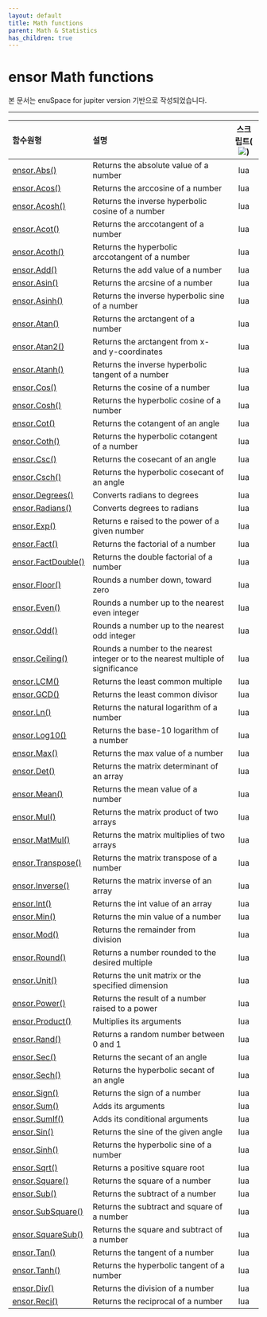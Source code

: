 ```yaml
---
layout: default
title: Math functions
parent: Math & Statistics
has_children: true
---
```


# ensor Math functions

본 문서는 enuSpace for jupiter version 기반으로 작성되었습니다.

---

| 함수원형 | 설명 | 스크립트\(![](/assets/lua.png)\) |
| :--- | :--- | :---: |
| [ ensor.Abs\(\)](./enusmathfunc_abs.md) | Returns the absolute value of a number | lua |
| [ ensor.Acos\(\)](./enusmathfunc_acos.md) | Returns the arccosine of a number | lua |
| [ ensor.Acosh\(\)](./enusmathfunc_acosh.md) | Returns the inverse hyperbolic cosine of a number | lua |
| [ ensor.Acot\(\)](./enusmathfunc_acot.md) | Returns the arccotangent of a number | lua |
| [ ensor.Acoth\(\)](./enusmathfunc_acoth.md) | Returns the hyperbolic arccotangent of a number | lua |
| [ ensor.Add\(\)](./enusmathfunc_add.md) | Returns the add value of a number | lua |
| [ ensor.Asin\(\)](./enusmathfunc_asin.md) | Returns the arcsine of a number | lua |
| [ ensor.Asinh\(\)](./enusmathfunc_asinh.md) | Returns the inverse hyperbolic sine of a number | lua |
| [ ensor.Atan\(\)](./enusmathfunc_atan.md) | Returns the arctangent of a number | lua |
| [ ensor.Atan2\(\)](./enusmathfunc_atan2.md) | Returns the arctangent from x- and y-coordinates | lua |
| [ ensor.Atanh\(\)](./enusmathfunc_atanh.md) | Returns the inverse hyperbolic tangent of a number | lua |
| [ ensor.Cos\(\)](./enusmathfunc_cos.md) | Returns the cosine of a number | lua |
| [ ensor.Cosh\(\)](./enusmathfunc_cosh.md) | Returns the hyperbolic cosine of a number | lua |
| [ ensor.Cot\(\)](./enusmathfunc_cot.md) | Returns the cotangent of an angle | lua |
| [ ensor.Coth\(\)](./enusmathfunc_coth.md) | Returns the hyperbolic cotangent of a number | lua |
| [ ensor.Csc\(\)](./enusmathfunc_csc.md) | Returns the cosecant of an angle | lua |
| [ ensor.Csch\(\)](./enusmathfunc_csch.md) | Returns the hyperbolic cosecant of an angle | lua |
| [ ensor.Degrees\(\)](./enusmathfunc_degrees.md) | Converts radians to degrees | lua |
| [ ensor.Radians\(\)](./enusmathfunc_radians.md) | Converts degrees to radians | lua |
| [ ensor.Exp\(\)](./enusmathfunc_exp.md) | Returns e raised to the power of a given number | lua |
| [ ensor.Fact\(\)](./enusmathfunc_fact.md) | Returns the factorial of a number | lua |
| [ ensor.FactDouble\(\)](./enusmathfunc_factdouble.md) | Returns the double factorial of a number | lua |
| [ ensor.Floor\(\)](./enusmathfunc_floor.md) | Rounds a number down, toward zero | lua |
| [ ensor.Even\(\)](./enusmathfunc_even.md) | Rounds a number up to the nearest even integer | lua |
| [ ensor.Odd\(\)](./enusmathfunc_odd.md) | Rounds a number up to the nearest odd integer | lua |
| [ ensor.Ceiling\(\)](./enusmathfunc_ceiling.md) | Rounds a number to the nearest integer or to the nearest multiple of significance | lua |
| [ ensor.LCM\(\)](./enusmathfunc_lcm.md) | Returns the least common multiple | lua |
| [ ensor.GCD\(\)](./enusmathfunc_gcd.md) | Returns the least common divisor | lua |
| [ ensor.Ln\(\)](./enusmathfunc_ln.md) | Returns the natural logarithm of a number | lua |
| [ ensor.Log10\(\)](./enusmathfunc_log10.md) | Returns the base-10 logarithm of a number | lua |
| [ ensor.Max\(\)](./enusmathfunc_max.md) | Returns the max value of a number | lua |
| [ ensor.Det\(\)](./enusmathfunc_det.md) | Returns the matrix determinant of an array | lua |
| [ ensor.Mean\(\)](./enusmathfunc_mean.md) | Returns the mean value of a number | lua |
| [ ensor.Mul\(\)](./enusmathfunc_mul.md) | Returns the matrix product of two arrays | lua |
| [ ensor.MatMul\(\)](./enusmathfunc_matmul.md) | Returns the matrix multiplies of two arrays | lua |
| [ ensor.Transpose\(\)](./enusmathfunc_transpose.md) | Returns the matrix transpose of a number | lua |
| [ ensor.Inverse\(\)](./enusmathfunc_inverse.md) | Returns the matrix inverse of an array | lua |
| [ ensor.Int\(\)](./enusmathfunc_int.md) | Returns the int value of an array | lua |
| [ ensor.Min\(\)](./enusmathfunc_min.md) | Returns the min value of a number | lua |
| [ ensor.Mod\(\)](./enusmathfunc_mod.md) | Returns the remainder from division | lua |
| [ ensor.Round\(\)](./enusmathfunc_round.md) | Returns a number rounded to the desired multiple | lua |
| [ ensor.Unit\(\)](./enusmathfunc_unit.md) | Returns the unit matrix or the specified dimension | lua |
| [ ensor.Power\(\)](./enusmathfunc_power.md) | Returns the result of a number raised to a power | lua |
| [ ensor.Product\(\)](./enusmathfunc_product.md) | Multiplies its arguments | lua |
| [ ensor.Rand\(\)](./enusmathfunc_rand.md) | Returns a random number between 0 and 1 | lua |
| [ ensor.Sec\(\)](./enusmathfunc_sec.md) | Returns the secant of an angle | lua |
| [ ensor.Sech\(\)](./enusmathfunc_sech.md) | Returns the hyperbolic secant of an angle | lua |
| [ ensor.Sign\(\)](./enusmathfunc_sign.md) | Returns the sign of a number | lua |
| [ ensor.Sum\(\)](./enusmathfunc_sum.md) | Adds its arguments | lua |
| [ ensor.SumIf\(\)](./enusmathfunc_sumif.md) | Adds its conditional arguments | lua |
| [ ensor.Sin\(\)](./enusmathfunc_sin.md) | Returns the sine of the given angle | lua |
| [ ensor.Sinh\(\)](./enusmathfunc_sinh.md) | Returns the hyperbolic sine of a number | lua |
| [ ensor.Sqrt\(\)](./enusmathfunc_sqrt.md) | Returns a positive square root | lua |
| [ ensor.Square\(\)](./enusmathfunc_square.md) | Returns the square of a number | lua |
| [ ensor.Sub\(\)](./enusmathfunc_square.md) | Returns the subtract of a number | lua |
| [ ensor.SubSquare\(\)](./enusmathfunc_subsquare.md) | Returns the subtract and square of a number | lua |
| [ ensor.SquareSub\(\)](./enusmathfunc_squaresub.md) | Returns the square and subtract of a number | lua |
| [ ensor.Tan\(\)](./enusmathfunc_tan.md) | Returns the tangent of a number | lua |
| [ ensor.Tanh\(\)](./enusmathfunc_tanh.md) | Returns the hyperbolic tangent of a number | lua |
| [ ensor.Div\(\)](./enusmathfunc_div.md) | Returns the division of a number | lua |
| [ ensor.Reci\(\)](./enusmathfunc_reci.md) | Returns the reciprocal of a number | lua |

